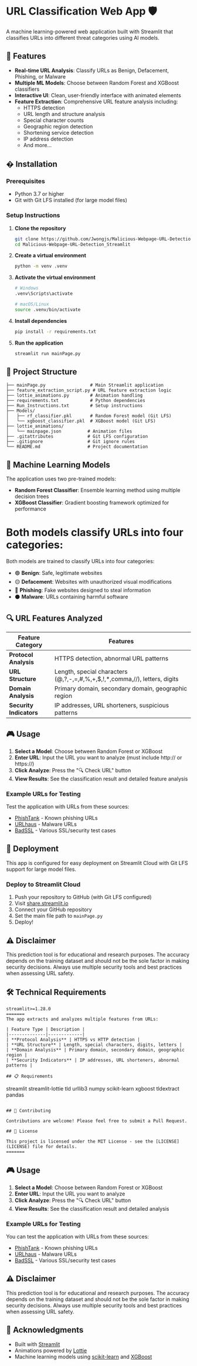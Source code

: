 # URL Classification Web App 🛡️

A machine learning-powered web application built with Streamlit that classifies URLs into different threat categories using AI models.

## 🎯 Features

- **Real-time URL Analysis**: Classify URLs as Benign, Defacement, Phishing, or Malware
- **Multiple ML Models**: Choose between Random Forest and XGBoost classifiers
- **Interactive UI**: Clean, user-friendly interface with animated elements
- **Feature Extraction**: Comprehensive URL feature analysis including:
  - HTTPS detection
  - URL length and structure analysis
  - Special character counts
  - Geographic region detection
  - Shortening service detection
  - IP address detection
  - And more...

## �️ Installation

### Prerequisites
- Python 3.7 or higher
- Git with Git LFS installed (for large model files)

### Setup Instructions

1. **Clone the repository**
   ```bash
   git clone https://github.com/Jwongjs/Malicious-Webpage-URL-Detection_Streamlit.git
   cd Malicious-Webpage-URL-Detection_Streamlit
   ```

2. **Create a virtual environment**
   ```bash
   python -m venv .venv
   ```

3. **Activate the virtual environment**
   ```bash
   # Windows
   .venv\Scripts\activate
   
   # macOS/Linux
   source .venv/bin/activate
   ```

4. **Install dependencies**
   ```bash
   pip install -r requirements.txt
   ```

5. **Run the application**
   ```bash
   streamlit run mainPage.py
   ```

## 📁 Project Structure

```
├── mainPage.py                 # Main Streamlit application
├── feature_extraction_script.py # URL feature extraction logic
├── lottie_animations.py        # Animation handling
├── requirements.txt            # Python dependencies
├── Run_Instructions.txt        # Setup instructions
├── Models/
│   ├── rf_classifier.pkl       # Random Forest model (Git LFS)
│   └── xgboost_classifier.pkl  # XGBoost model (Git LFS)
├── lottie_animations/
│   └── mainpage.json          # Animation files
├── .gitattributes             # Git LFS configuration
├── .gitignore                 # Git ignore rules
└── README.md                  # Project documentation
```

## 🧠 Machine Learning Models

The application uses two pre-trained models:

- **Random Forest Classifier**: Ensemble learning method using multiple decision trees
- **XGBoost Classifier**: Gradient boosting framework optimized for performance

Both models classify URLs into four categories:
=======
Both models are trained to classify URLs into four categories:
- 🟢 **Benign**: Safe, legitimate websites
- 🟡 **Defacement**: Websites with unauthorized visual modifications
- 🔴 **Phishing**: Fake websites designed to steal information
- ⚫ **Malware**: URLs containing harmful software

## 🔍 URL Features Analyzed

| Feature Category | Features |
|------------------|----------|
| **Protocol Analysis** | HTTPS detection, abnormal URL patterns |
| **URL Structure** | Length, special characters (@,?,-,=,#,%,+,$,!,*,comma,//), letters, digits |
| **Domain Analysis** | Primary domain, secondary domain, geographic region |
| **Security Indicators** | IP addresses, URL shorteners, suspicious patterns |

## 🎮 Usage

1. **Select a Model**: Choose between Random Forest or XGBoost
2. **Enter URL**: Input the URL you want to analyze (must include http:// or https://)
3. **Click Analyze**: Press the "🔍 Check URL" button
4. **View Results**: See the classification result and detailed feature analysis

### Example URLs for Testing

Test the application with URLs from these sources:
- [PhishTank](https://phishtank.org/) - Known phishing URLs
- [URLhaus](https://urlhaus.abuse.ch/browse/) - Malware URLs
- [BadSSL](https://badssl.com/) - Various SSL/security test cases

## 🚀 Deployment

This app is configured for easy deployment on Streamlit Cloud with Git LFS support for large model files.

### Deploy to Streamlit Cloud

1. Push your repository to GitHub (with Git LFS configured)
2. Visit [share.streamlit.io](https://share.streamlit.io)
3. Connect your GitHub repository
4. Set the main file path to `mainPage.py`
5. Deploy!

## ⚠️ Disclaimer

This prediction tool is for educational and research purposes. The accuracy depends on the training dataset and should not be the sole factor in making security decisions. Always use multiple security tools and best practices when assessing URL safety.

## 🛠️ Technical Requirements

```
streamlit>=1.28.0
=======
The app extracts and analyzes multiple features from URLs:

| Feature Type | Description |
|--------------|-------------|
| **Protocol Analysis** | HTTPS vs HTTP detection |
| **URL Structure** | Length, special characters, digits, letters |
| **Domain Analysis** | Primary domain, secondary domain, geographic region |
| **Security Indicators** | IP addresses, URL shorteners, abnormal patterns |

## 📋 Requirements

```
streamlit
streamlit-lottie
tld
urllib3
numpy
scikit-learn
xgboost
tldextract
pandas
```

## 🤝 Contributing

Contributions are welcome! Please feel free to submit a Pull Request.

## 📄 License

This project is licensed under the MIT License - see the [LICENSE](LICENSE) file for details.
=======
```

## 🎮 Usage

1. **Select a Model**: Choose between Random Forest or XGBoost
2. **Enter URL**: Input the URL you want to analyze
3. **Click Analyze**: Press the "🔍 Check URL" button
4. **View Results**: See the classification result and detailed analysis

### Example URLs for Testing

You can test the application with URLs from these sources:
- [PhishTank](https://phishtank.org/) - Known phishing URLs
- [URLhaus](https://urlhaus.abuse.ch/browse/) - Malware URLs
- [BadSSL](https://badssl.com/) - Various SSL/security test cases

## ⚠️ Disclaimer

This prediction tool is for educational and research purposes. The accuracy depends on the training dataset and should not be the sole factor in making security decisions. Always use multiple security tools and best practices when assessing URL safety.

## 🙏 Acknowledgments

- Built with [Streamlit](https://streamlit.io/)
- Animations powered by [Lottie](https://lottiefiles.com/)
- Machine learning models using [scikit-learn](https://scikit-learn.org/) and [XGBoost](https://xgboost.readthedocs.io/)
